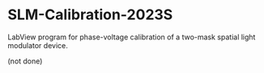 # SLM-Calibration-2023S
LabView program for phase-voltage calibration of a two-mask spatial light modulator device. 

(not done)
